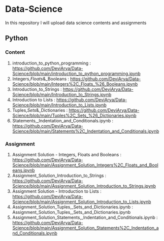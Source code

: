 # Data-Science
In this repository I will upload data science contents and assignments

## Python
### Content 

1. introduction_to_python_programming : https://github.com/DeviArya/Data-Science/blob/main/introduction_to_python_programming.ipynb
2. Integers,_Floats_&_Booleans : https://github.com/DeviArya/Data-Science/blob/main/Integers%2C_Floats_%26_Booleans.ipynb
3. Introduction_to_Strings : https://github.com/DeviArya/Data-Science/blob/main/Introduction_to_Strings.ipynb
4. Introduction to Lists : https://github.com/DeviArya/Data-Science/blob/main/Introduction_to_Lists.ipynb
5. Tuples,_Sets_&_Dictionaries : https://github.com/DeviArya/Data-Science/blob/main/Tuples%2C_Sets_%26_Dictionaries.ipynb
6. Statements,_Indentation_and_Conditionals.ipynb : https://github.com/DeviArya/Data-Science/blob/main/Statements%2C_Indentation_and_Conditionals.ipynb



### Assignment 
1. Assignment Solution - Integers, Floats and Booleans : https://github.com/DeviArya/Data-Science/blob/main/Assignment_Solution_Integers%2C_Floats_and_Booleans.ipynb
2. Assignment_Solution_Introduction_to_Strings : https://github.com/DeviArya/Data-Science/blob/main/Assignment_Solution_Introduction_to_Strings.ipynb
3. Assignment Solution - Introduction to Lists : https://github.com/DeviArya/Data-Science/blob/main/Assignment_Solution_Introduction_to_Lists.ipynb
4. Assignment_Solution_Tuples,_Sets_and_Dictionaries.ipynb : Assignment_Solution_Tuples,_Sets_and_Dictionaries.ipynb
5. Assignment_Solution_Statements,_Indentation_and_Conditionals.ipynb : https://github.com/DeviArya/Data-Science/blob/main/Assignment_Solution_Statements%2C_Indentation_and_Conditionals.ipynb




